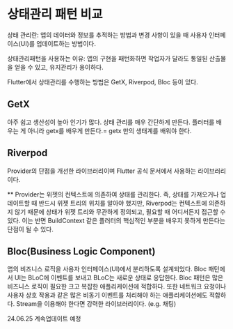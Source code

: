 # 상태관리 패턴 비교

상태 관리란:
앱의 데이터와 정보를 추적하는 방법과 변경 사항이 있을 때 사용자 인터페이스(UI)를 업데이트하는 방법이다.

상태관리패턴을 사용하는 이유: 
앱의 구현을 패턴화하면 작업자가 달라도 통일된 산출물을 얻을 수 있고, 유지관리가 용이하다.

Flutter에서 상태관리를 수행하는 방법은 GetX, Riverpod, Bloc 등이 있다.

## GetX
아주 쉽고 생산성이 높아 인기가 많다.
상태 관리를 매우 간단하게 만든다.
플러터를 배우는 게 아니라 getx를 배우게 만든다.= getx 만의 생태계를 배워야 한다.

## Riverpod
Provider의 단점을 개선한 라이브러리이며 Flutter 공식 문서에서 사용하는 라이브러리이다.

** Provider는 위젯의 컨텍스트에 의존하여 상태를 관리한다. 즉, 상태를 가져오거나 업데이트할 때 반드시 위젯 트리의 위치를 알아야 했지만,
Riverpod는 컨텍스트에 의존하지 않기 때문에 상태가 위젯 트리와 무관하게 정의되고, 필요할 때 어디서든지 접근할 수 있다.
이는 반면 BuildContext 같은 플러터의 핵심적인 부분을 배우지 못하게 만든다는 단점이 될 수 있다.

## Bloc(Business Logic Component)
앱의 비즈니스 로직을 사용자 인터페이스(UI)에서 분리하도록 설계되었다.
Bloc 패턴에서 UI는 BLoC에 이벤트를 보내고 BLoC는 새로운 상태로 응답한다.
Bloc 패턴은 많은 비즈니스 로직이 필요한 크고 복잡한 애플리케이션에 적합하다.
또한 네트워크 요청이나 사용자 상호 작용과 같은 많은 비동기 이벤트를 처리해야 하는 애플리케이션에도 적합하다.
Stream을 이용해야 한다면 강력한 라이브러리이다. (e.g. 채팅)


24.06.25 계속업데이트 예정
